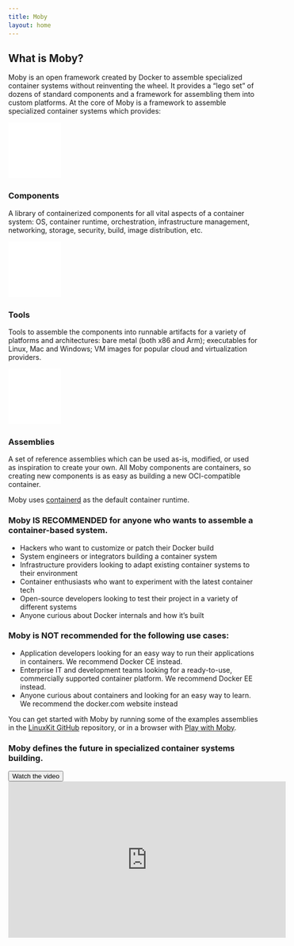 ```yaml
---
title: Moby
layout: home
---
```


<section class="about">
    <div class="container">
        <div class="row">
            <div class="col-lg-9 block-alternate">
                <h2>What is Moby?</h2>
                <p class="lead">Moby is an open framework created by Docker to assemble specialized container systems without reinventing the wheel. It provides a “lego set” of dozens of standard components and a framework for assembling them into custom platforms. At the core of Moby is a framework to assemble specialized container systems which provides:</p>
            </div>
        </div>
        <div class="row">
            <div class="col-md-6 col-lg-4 block">
                <div class="icon">
                    <img src="/images/components.svg">
                </div>
                <h3>Components</h3>
                <p>A library of containerized components for all vital aspects of a container system: OS, container runtime, orchestration, infrastructure management, networking, storage, security, build, image distribution, etc.</p>
            </div>
            <div class="col-md-6 col-lg-4 block">
                <div class="icon">
                    <img src="/images/tools.svg">
                </div>
                <h3>Tools</h3>
                <p>
                    Tools to assemble the components into runnable artifacts for a variety of platforms and architectures: bare metal (both x86 and Arm); executables for Linux, Mac and Windows; VM images for popular cloud and virtualization providers.
                </p>
            </div>
            <div class="col-md-6 col-lg-4 block">
                <div class="icon">
                    <img src="/images/assemblies.svg">
                </div>
                <h3>Assemblies</h3>
                <p>A set of reference assemblies which can be used as-is, modified, or used as inspiration to create your own. All Moby components are containers, so creating new components is as easy as building a new OCI-compatible container.
                </p>
            </div>
        </div>
        <div class="gradient-bar">
            <p>Moby uses <a href="https://github.com/containerd/containerd" target="_blank">containerd</a> as the default container runtime.</p>
        </div>
    </div>
</section>
<section class="section-usage">
    <div class="container">
        <div class="row">
            <div class="col-lg-6 block-vertical">
                <h3>Moby IS RECOMMENDED for anyone who wants to assemble a container-based system.</h3>
                <ul>
                    <li>Hackers who want to customize or patch their Docker build</li>
                    <li>System engineers or integrators building a container system</li>
                    <li>Infrastructure providers looking to adapt existing container systems to their environment</li>
                    <li>Container enthusiasts who want to experiment with the latest container tech</li>
                    <li>Open-source developers looking to test their project in a variety of different systems</li>
                    <li>Anyone curious about Docker internals and how it’s built</li>
                </ul>
            </div>
            <div class="col-lg-6 block-vertical">
                <h3>Moby is NOT recommended for the following use cases:</h3>
                <ul>
                    <li>Application developers looking for an easy way to run their applications in containers. We recommend Docker CE instead.</li>
                    <li>Enterprise IT and development teams looking for a ready-to-use, commercially supported container platform. We recommend Docker EE instead.</li>
                    <li>Anyone curious about containers and looking for an easy way to learn. We recommend the docker.com website instead</li>
                </ul>
            </div>
            <div class="gradient-bar-2">
                <p>You can get started with Moby by running some of the examples assemblies in the <a href="https://github.com/linuxkit/linuxkit" target="_blank">LinuxKit GitHub</a> repository, or in a browser with <a href="https://training.play-with-docker.com/play-with-moby/" target="_blank">Play with Moby</a>.</p>
            </div>
        </div>
    </div>
</section>
<section class="section-city">
    <div class="container">
        <div class="row">
            <div class="col-md-5 block-alt">
                <h3>Moby defines the future in specialized container systems building.</h3>
                <p class="alt"></p>
                <button type="button" class="btn btn-primary" data-toggle="modal" data-target="#myModal">
                Watch the video
                </button>
            </div>
        </div>
    </div>
</section>
<!-- Modal -->
<div class="modal fade" id="myModal" tabindex="-1" role="dialog" aria-labelledby="exampleModalLabel" aria-hidden="true">
    <div class="modal-dialog" role="document">
        <div class="modal-content">
            <div class="modal-body">
                <iframe width="560" height="315" src="https://www.youtube.com/embed/jcRR0g0kO4o" frameborder="0" allowfullscreen></iframe>
            </div>
        </div>
    </div>
</div>
